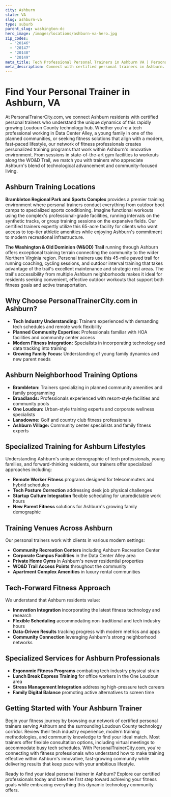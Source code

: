 ```yaml
---
city: Ashburn
state: VA
slug: ashburn-va
type: suburb
parent_slug: washington-dc
hero_image: /images/locations/ashburn-va-hero.jpg
zip_codes:
  - "20146"
  - "20147"
  - "20148"
  - "20149"
meta_title: Tech Professional Personal Trainers in Ashburn VA | PersonalTrainerCity.com
meta_description: Connect with certified personal trainers in Ashburn. Find fitness coaches for tech professionals, family-focused training, and modern gym sessions in Loudoun County's growing community.
---
```


# Find Your Personal Trainer in Ashburn, VA

At PersonalTrainerCity.com, we connect Ashburn residents with certified personal trainers who understand the unique dynamics of this rapidly growing Loudoun County technology hub. Whether you're a tech professional working in Data Center Alley, a young family in one of the planned communities, or seeking fitness solutions that align with a modern, fast-paced lifestyle, our network of fitness professionals creates personalized training programs that work within Ashburn's innovative environment. From sessions in state-of-the-art gym facilities to workouts along the WO&D Trail, we match you with trainers who appreciate Ashburn's blend of technological advancement and community-focused living.

## Ashburn Training Locations

**Brambleton Regional Park and Sports Complex** provides a premier training environment where personal trainers conduct everything from outdoor boot camps to specialized sports conditioning. Imagine functional workouts using the complex's professional-grade facilities, running intervals on the synthetic tracks, or group training sessions on the expansive fields. Our certified trainers expertly utilize this 65-acre facility for clients who want access to top-tier athletic amenities while enjoying Ashburn's commitment to modern recreational infrastructure.

**The Washington & Old Dominion (W&OD) Trail** running through Ashburn offers exceptional training terrain connecting the community to the wider Northern Virginia region. Personal trainers use this 45-mile paved trail for running coaching, cycling sessions, and outdoor interval training that takes advantage of the trail's excellent maintenance and strategic rest areas. The trail's accessibility from multiple Ashburn neighborhoods makes it ideal for residents seeking convenient, effective outdoor workouts that support both fitness goals and active transportation.

## Why Choose PersonalTrainerCity.com in Ashburn?

*   **Tech Industry Understanding:** Trainers experienced with demanding tech schedules and remote work flexibility
*   **Planned Community Expertise:** Professionals familiar with HOA facilities and community center access
*   **Modern Fitness Integration:** Specialists in incorporating technology and data tracking into training
*   **Growing Family Focus:** Understanding of young family dynamics and new parent needs

## Ashburn Neighborhood Training Options

- **Brambleton:** Trainers specializing in planned community amenities and family programming
- **Broadlands:** Professionals experienced with resort-style facilities and community pools
- **One Loudoun:** Urban-style training experts and corporate wellness specialists
- **Lansdowne:** Golf and country club fitness professionals
- **Ashburn Village:** Community center specialists and family fitness experts

## Specialized Training for Ashburn Lifestyles

Understanding Ashburn's unique demographic of tech professionals, young families, and forward-thinking residents, our trainers offer specialized approaches including:

*   **Remote Worker Fitness** programs designed for telecommuters and hybrid schedules
*   **Tech Posture Correction** addressing desk job physical challenges
*   **Startup Culture Integration** flexible scheduling for unpredictable work hours
*   **New Parent Fitness** solutions for Ashburn's growing family demographic

## Training Venues Across Ashburn

Our personal trainers work with clients in various modern settings:
- **Community Recreation Centers** including Ashburn Recreation Center
- **Corporate Campus Facilities** in the Data Center Alley area
- **Private Home Gyms** in Ashburn's newer residential properties
- **WO&D Trail Access Points** throughout the community
- **Apartment Complex Amenities** in luxury rental communities

## Tech-Forward Fitness Approach

We understand that Ashburn residents value:
- **Innovation Integration** incorporating the latest fitness technology and research
- **Flexible Scheduling** accommodating non-traditional and tech industry hours
- **Data-Driven Results** tracking progress with modern metrics and apps
- **Community Connection** leveraging Ashburn's strong neighborhood networks

## Specialized Services for Ashburn Professionals

*   **Ergonomic Fitness Programs** combating tech industry physical strain
*   **Lunch Break Express Training** for office workers in the One Loudoun area
*   **Stress Management Integration** addressing high-pressure tech careers
*   **Family Digital Balance** promoting active alternatives to screen time

## Getting Started with Your Ashburn Trainer

Begin your fitness journey by browsing our network of certified personal trainers serving Ashburn and the surrounding Loudoun County technology corridor. Review their tech industry experience, modern training methodologies, and community knowledge to find your ideal match. Most trainers offer flexible consultation options, including virtual meetings to accommodate busy tech schedules. With PersonalTrainerCity.com, you're connecting with fitness professionals who understand how to make training effective within Ashburn's innovative, fast-growing community while delivering results that keep pace with your ambitious lifestyle.

Ready to find your ideal personal trainer in Ashburn? Explore our certified professionals today and take the first step toward achieving your fitness goals while embracing everything this dynamic technology community offers.